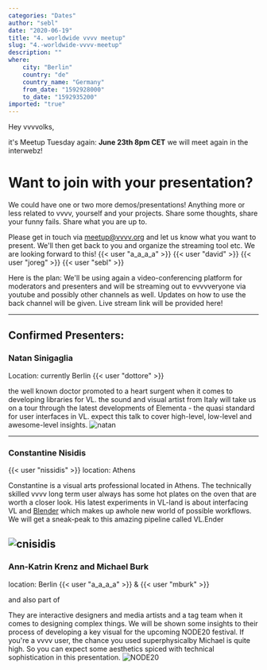 ```yaml
---
categories: "Dates"
author: "sebl"
date: "2020-06-19"
title: "4. worldwide vvvv meetup"
slug: "4.-worldwide-vvvv-meetup"
description: ""
where: 
    city: "Berlin"
    country: "de"
    country_name: "Germany"
    from_date: "1592928000"
    to_date: "1592935200"
imported: "true"
---
```



Hey vvvvolks,

it's Meetup Tuesday again: **June 23th 8pm CET** we will meet again in the interwebz!

#  Want to join with your presentation?
We could have one or two more demos/presentations! Anything more or less related to vvvv, yourself and your projects. Share some thoughts, share your funny fails. Share what you are up to. 

Please get in touch via meetup@vvvv.org and let us know what you want to present. We'll then get back to you and organize the streaming tool etc. We are looking forward to this! {{< user "a_a_a_a" >}} {{< user "david" >}} {{< user "joreg" >}}  {{< user "sebl" >}} 

Here is the plan: We'll be using again a video-conferencing platform for moderators and presenters and will be streaming out to evvvveryone via youtube and possibly other channels as well. Updates on how to use the back channel will be given. Live stream link will be provided here!

---

##  Confirmed Presenters:
###  Natan Sinigaglia
Location: currently Berlin
{{< user "dottore" >}}

[](http:/natansinigaglia.com)

the well known doctor promoted to a heart surgent when it comes to developing libraries for VL. the sound and visual artist from Italy will take us on a tour through the latest developments of Elementa - the quasi standard for user interfaces in VL. expect this talk to cover high-level, low-level and awesome-level insights.
![natan](https://thenodeinstitute.org/wp-content/uploads/2020/04/Nathan_Sinigaglia.jpg) 

---

### Constantine Nisidis
{{< user "nissidis" >}}
location: Athens

[](https://www.nisidis.com)

Constantine is a visual arts professional located in Athens. The technically skilled vvvv long term user always has some hot plates on the oven that are worth a closer look. His latest experiments in VL-land is about interfacing VL and [Blender](https://www.blender.org/) which makes up awhole new world of possible workflows. We will get a sneak-peak to this amazing pipeline called VL.Ender

![cnisidis](https://www.nisidis.com/wp-content/uploads/2018/12/logo_2018-01-512x512.png) 
---

### Ann-Katrin Krenz and Michael Burk
location: Berlin
{{< user "a_a_a_a" >}} & {{< user "mburk" >}}

[](https://andand.xyz/) and also part of [](https://schnellebuntebilder.de/)

They are interactive designers and media artists and a tag team when it comes to designing complex things. 
We will be shown some insights to their process of developing a key visual for the upcoming NODE20 festival.
If you're a vvvv user, the chance you used superphysicalby Michael is quite high. So you can expect some aesthetics spiced with technical sophistication in this presentation.
![NODE20](https://thenodeinstitute.org/wp-content/uploads/2020/06/ACHAT_0001_small.png) 